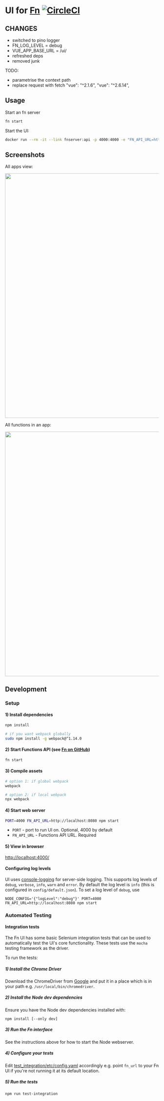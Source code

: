 # UI for [Fn](https://github.com/fnproject/fn) [![CircleCI](https://circleci.com/gh/fnproject/ui.svg?style=svg)](https://circleci.com/gh/fnproject/ui)

## CHANGES

- switched to pino logger
- FN_LOG_LEVEL = debug
- VUE_APP_BASE_URL = /ui/
- refreshed deps
- removed junk

TODO:
 - parametrise the context path
 - replace request with fetch
    "vue": "^2.1.6",      "vue": "^2.6.14",


## Usage

Start an fn server

```sh
fn start
```

Start the UI:

```sh
docker run --rm -it --link fnserver:api -p 4000:4000 -e "FN_API_URL=http://api:8080" fnproject/ui
```

## Screenshots

All apps view:

<img src="https://raw.githubusercontent.com/fnproject/ui/master/docs/screenshots/apps.png" width="800">

All functions in an app:

<img src="https://raw.githubusercontent.com/fnproject/ui/master/docs/screenshots/routes.png" width="800">

## Development

### Setup

#### 1) Install dependencies

```sh
npm install

# if you want webpack globally
sudo npm install -g webpack@^1.14.0
```

#### 2) Start Functions API (see [Fn on GitHub](http://github.com/fnproject/fn))

```sh
fn start
```

#### 3) Compile assets

```sh
# option 1: if global webpack
webpack

# option 2: if local webpack
npx webpack
```

#### 4) Start web server

```sh
PORT=4000 FN_API_URL=http://localhost:8080 npm start
```

* `PORT` - port to run UI on. Optional, 4000 by default
* `FN_API_URL` - Functions API URL. Required

#### 5) View in browser

[http://localhost:4000/](http://localhost:4000/)

#### Configuring log levels

UI uses [console-logging](https://www.npmjs.com/package/config-logger) for server-side logging. 
This supports log levels of `debug`, `verbose`, `info`, `warn` and `error`. By default the log level is `info` (this is configured in `config/default.json`). To set a log level of `debug`, use

```
NODE_CONFIG='{"logLevel":"debug"}' PORT=4000 FN_API_URL=http://localhost:8080 npm start

```

### Automated Testing
#### Integration tests

The Fn UI has some basic Selenium integration tests that can be used to automatically test the UI's core functionality. These tests use the `mocha` testing framework as the driver.

To run the tests:

##### 1) Install the Chrome Driver
Download the ChromeDriver from [Google](https://sites.google.com/a/chromium.org/chromedriver/downloads) and put it in a place which is in your path e.g. `/usr/local/bin/chromedriver`.

##### 2) Install the Node dev dependencies
Ensure you have the Node dev dependencies installed with:
```
npm install [--only dev]
```

##### 3) Run the Fn interface
See the instructions above for how to start the Node webserver.

##### 4) Configure your tests
Edit [test_integration/etc/config.yaml](test_integration/etc/config.yaml) accordingly e.g. point `fn_url` to your Fn UI if you're not running it at its default location.

##### 5) Run the tests
```
npm run test-integration
```